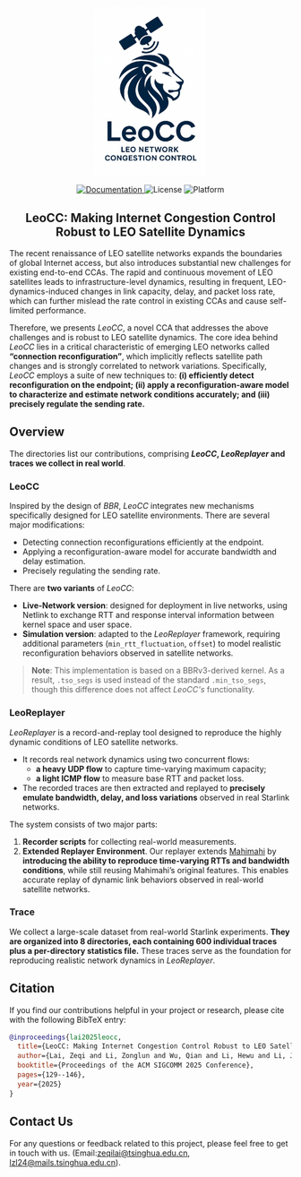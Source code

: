 <p align="center">
  <img src="./assets\LeoCC_Logo.png" alt="LeoCC Logo" width="200">
</p>

<p align="center">
    <a href="./README.md">
      <img alt="Documentation" src="https://img.shields.io/badge/docs-gray?logo=readthedocs&logoColor=f5f5f5">
    </a>
    <img src="https://img.shields.io/badge/License-MIT-green" alt="License">
    <img src="https://img.shields.io/badge/Platform-Linux-purple" alt="Platform">
</p>

<h2 align="center" tabindex="-1" class="heading-element" dir="auto">
    LeoCC: Making Internet Congestion Control Robust to LEO Satellite Dynamics
</h2>
The recent renaissance of LEO satellite networks expands the boundaries of global Internet access, but also introduces substantial new challenges for existing end-to-end CCAs. The rapid and continuous movement of LEO satellites leads to infrastructure-level dynamics, resulting in frequent, LEO-dynamics-induced changes in link capacity, delay, and packet loss rate, which can further mislead the rate control in existing CCAs and cause self-limited performance.

Therefore, we presents *LeoCC*, a novel CCA that addresses the above challenges and is robust to LEO satellite dynamics. The core idea behind *LeoCC* lies in a critical characteristic of emerging LEO networks called **“connection reconfiguration”**, which implicitly reflects satellite path changes and is strongly correlated to network variations. Specifically, *LeoCC* employs a suite of new techniques to: **(i) efficiently detect reconfiguration on the endpoint; (ii) apply a reconfiguration-aware model to characterize and estimate network conditions accurately; and (iii) precisely regulate the sending rate.** 

## Overview
The directories list our contributions, comprising ***LeoCC*, *LeoReplayer* and traces we collect in real world**.
### LeoCC
Inspired by the design of *BBR*, *LeoCC* integrates new mechanisms specifically designed for LEO satellite environments. There are several major modifications:
- Detecting connection reconfigurations efficiently at the endpoint.
- Applying a reconfiguration-aware model for accurate bandwidth and delay estimation.
- Precisely regulating the sending rate.

There are **two variants** of *LeoCC*:
- **Live-Network version**: designed for deployment in live networks, using Netlink to exchange RTT and response interval information between kernel space and user space.
- **Simulation version**: adapted to the *LeoReplayer* framework, requiring additional parameters (`min_rtt_fluctuation`, `offset`) to model realistic reconfiguration behaviors observed in satellite networks.

>**Note**: This implementation is based on a BBRv3-derived kernel. As a result, `.tso_segs` is used instead of the standard `.min_tso_segs`, though this difference does not affect *LeoCC's* functionality.

### LeoReplayer
*LeoReplayer* is a record-and-replay tool designed to reproduce the highly dynamic conditions of LEO satellite networks.
- It records real network dynamics using two concurrent flows:
    - **a heavy UDP flow** to capture time-varying maximum capacity;
    - **a light ICMP flow** to measure base RTT and packet loss.
- The recorded traces are then extracted and replayed to **precisely emulate bandwidth, delay, and loss variations** observed in real Starlink networks.

The system consists of two major parts:
1. **Recorder scripts** for collecting real-world measurements.
2. **Extended Replayer Environment**. Our replayer extends [Mahimahi](https://github.com/ravinet/mahimahi) by **introducing the ability to reproduce time-varying RTTs and bandwidth conditions**, while still reusing Mahimahi’s original features. This enables accurate replay of dynamic link behaviors observed in real-world satellite networks.  

### Trace
We collect a large-scale dataset from real-world Starlink experiments. **They are organized into 8 directories, each containing 600 individual traces plus a per-directory statistics file.** These traces serve as the foundation for reproducing realistic network dynamics in *LeoReplayer*.

## Citation
If you find our contributions helpful in your project or research, please cite with the following BibTeX entry:
```bibtex
@inproceedings{lai2025leocc,
  title={LeoCC: Making Internet Congestion Control Robust to LEO Satellite Dynamics},
  author={Lai, Zeqi and Li, Zonglun and Wu, Qian and Li, Hewu and Li, Jihao and Xie, Xin and Li, Yuanjie and Liu, Jun and Wu, Jianping},
  booktitle={Proceedings of the ACM SIGCOMM 2025 Conference},
  pages={129--146},
  year={2025}
}
```

## Contact Us
For any questions or feedback related to this project, please feel free to get in touch with us. (Email:[zeqilai@tsinghua.edu.cn](mailto:zeqilai@tsinghua.edu.cn), [lzl24@mails.tsinghua.edu.cn](mailto:lzl24@mails.tsinghua.edu.cn)).

